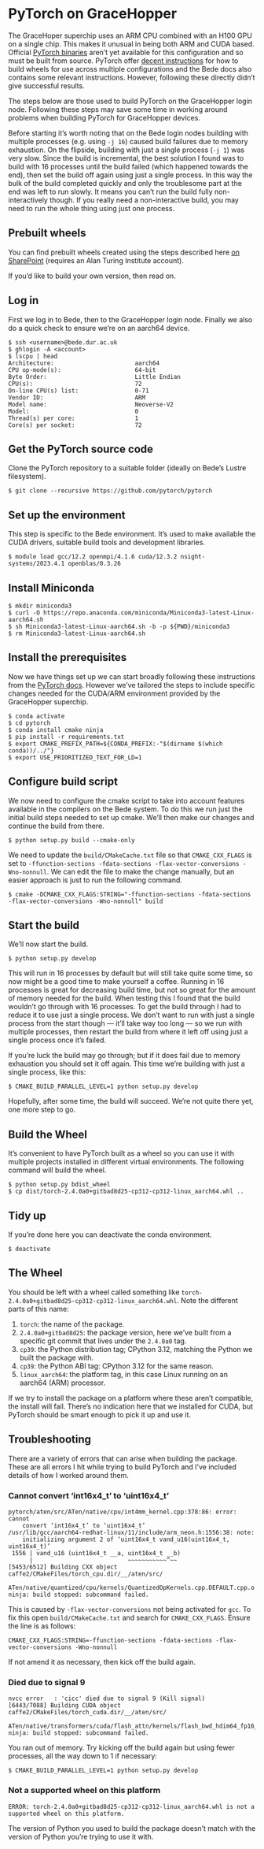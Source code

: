 # PyTorch on GraceHopper

The GraceHoper superchip uses an ARM CPU combined with an H100 GPU on a single chip.
This makes it unusual in being both ARM and CUDA based.
Official [PyTorch binaries](https://pytorch.org/get-started/locally/) aren’t yet available for this configuration and so must be built from source.
PyTorch offer [decent instructions](https://github.com/pytorch/pytorch#from-source) for how to build wheels for use across multiple configurations and the Bede docs also contains some relevant instructions.
However, following these directly didn’t give successful results.

The steps below are those used to build PyTorch on the GraceHopper login node.
Following these steps may save some time in working around problems when building PyTorch for GraceHopper devices.

Before starting it’s worth noting that on the Bede login nodes building with multiple processes (e.g. using `-j 16`) caused build failures due to memory exhaustion.
On the flipside, building with just a single process (`-j 1`) was very slow.
Since the build is incremental, the best solution I found was to build with 16 processes until the build failed (which happened towards the end), then set the build off again using just a single process.
In this way the bulk of the build completed quickly and only the troublesome part at the end was left to run slowly.
It means you can’t run the build fully non-interactively though.
If you really need a non-interactive build, you may need to run the whole thing using just one process.

## Prebuilt wheels

You can find prebuilt wheels created using the steps described here [on SharePoint](https://thealanturininstitute.sharepoint.com/:f:/s/ResearchComputing/ElyYboALQwhKiki7jnk0DPMBC6548bnDCEOx6U5CIAypoA?e=4qKvC3) (requires an Alan Turing Institute account).

If you’d like to build your own version, then read on.

## Log in

First we log in to Bede, then to the GraceHopper login node.
Finally we also do a quick check to ensure we’re on an aarch64 device.

```
$ ssh <username>@bede.dur.ac.uk
$ ghlogin -A <account>
$ lscpu | head
Architecture:                       aarch64
CPU op-mode(s):                     64-bit
Byte Order:                         Little Endian
CPU(s):                             72
On-line CPU(s) list:                0-71
Vendor ID:                          ARM
Model name:                         Neoverse-V2
Model:                              0
Thread(s) per core:                 1
Core(s) per socket:                 72
```

## Get the PyTorch source code

Clone the PyTorch repository to a suitable folder (ideally on Bede’s Lustre filesystem).

```
$ git clone --recursive https://github.com/pytorch/pytorch
```

## Set up the environment

This step is specific to the Bede environment.
It’s used to make available the CUDA drivers, suitable build tools and development libraries.

```
$ module load gcc/12.2 openmpi/4.1.6 cuda/12.3.2 nsight-systems/2023.4.1 openblas/0.3.26
```

## Install Miniconda

```
$ mkdir miniconda3
$ curl -O https://repo.anaconda.com/miniconda/Miniconda3-latest-Linux-aarch64.sh
$ sh Miniconda3-latest-Linux-aarch64.sh -b -p ${PWD}/miniconda3
$ rm Miniconda3-latest-Linux-aarch64.sh
```

## Install the prerequisites

Now we have things set up we can start broadly following these instructions from the [PyTorch docs](https://github.com/pytorch/pytorch#from-source).
However we’ve tailored the steps to include specific changes needed for the CUDA/ARM environment provided by the GraceHopper superchip.

```
$ conda activate
$ cd pytorch
$ conda install cmake ninja
$ pip install -r requirements.txt
$ export CMAKE_PREFIX_PATH=${CONDA_PREFIX:-"$(dirname $(which conda))/../"}
$ export USE_PRIORITIZED_TEXT_FOR_LD=1
```

## Configure build script

We now need to configure the cmake script to take into account features available in the compilers on the Bede system.
To do this we run just the initial build steps needed to set up cmake.
We’ll then make our changes and continue the build from there.

```
$ python setup.py build --cmake-only
```

We need to update the `build/CMakeCache.txt` file so that `CMAKE_CXX_FLAGS` is set to `-ffunction-sections -fdata-sections -flax-vector-conversions -Wno-nonnull`.
We can edit the file to make the change manually, but an easier approach is just to run the following command.

```
$ cmake -DCMAKE_CXX_FLAGS:STRING="-ffunction-sections -fdata-sections -flax-vector-conversions -Wno-nonnull" build
```

## Start the build

We’ll now start the build.

```
$ python setup.py develop
```

This will run in 16 processes by default but will still take quite some time, so now might be a good time to make yourself a coffee.
Running in 16 processes is great for decreasing build time, but not so great for the amount of memory needed for the build.
When testing this I found that the build wouldn’t go through with 16 processes.
To get the build through I had to reduce it to use just a single process.
We don’t want to run with just a single process from the start though &mdash; it’ll take way too long &mdash; so we run with multiple processes, then restart the build from where it left off using just a single process once it’s failed.

If you’re luck the build may go through; but if it does fail due to memory exhaustion you should set it off again.
This time we’re building with just a single process, like this:

```
$ CMAKE_BUILD_PARALLEL_LEVEL=1 python setup.py develop
```

Hopefully, after some time, the build will succeed. We’re not quite there yet, one more step to go.

## Build the Wheel

It’s convenient to have PyTorch built as a wheel so you can use it with multiple projects installed in different virtual environments.
The following command will build the wheel.

```
$ python setup.py bdist_wheel
$ cp dist/torch-2.4.0a0+gitbad8d25-cp312-cp312-linux_aarch64.whl ..
```

## Tidy up

If you’re done here you can deactivate the conda environment.

```
$ deactivate
```

## The Wheel

You should be left with a wheel called something like `torch-2.4.0a0+gitbad8d25-cp312-cp312-linux_aarch64.whl`.
Note the different parts of this name:
1. `torch`: the name of the package.
2. `2.4.0a0+gitbad8d25`: the package version, here we’ve built from a specific git commit that lives under the `2.4.0a0` tag.
3. `cp39`: the Python distribution tag; CPython 3.12, matching the Python we built the package with.
4. `cp39`: the Python ABI tag: CPython 3.12 for the same reason.
5. `linux_aarch64`: the platform tag, in this case Linux running on an aarch64 (ARM) processor.

If we try to install the package on a platform where these aren’t compatible, the install will fail.
There’s no indication here that we installed for CUDA, but PyTorch should be smart enough to pick it up and use it.

## Troubleshooting

There are a variety of errors that can arise when building the package.
These are all errors I hit while trying to build PyTorch and I’ve included details of how I worked around them.

### Cannot convert ‘int16x4_t’ to ‘uint16x4_t’

```
pytorch/aten/src/ATen/native/cpu/int4mm_kernel.cpp:378:86: error: cannot
    convert ‘int16x4_t’ to ‘uint16x4_t’
/usr/lib/gcc/aarch64-redhat-linux/11/include/arm_neon.h:1556:38: note:
    initializing argument 2 of ‘uint16x4_t vand_u16(uint16x4_t, uint16x4_t)’
 1556 | vand_u16 (uint16x4_t __a, uint16x4_t __b)
      |                           ~~~~~~~~~~~^~~
[5453/6512] Building CXX object caffe2/CMakeFiles/torch_cpu.dir/__/aten/src/
    ATen/native/quantized/cpu/kernels/QuantizedOpKernels.cpp.DEFAULT.cpp.o
ninja: build stopped: subcommand failed.
```

This is caused by `-flax-vector-conversions` not being activated for `gcc`.
To fix this open `build/CMakeCache.txt` and search for `CMAKE_CXX_FLAGS`.
Ensure the line is as follows:

```
CMAKE_CXX_FLAGS:STRING=-ffunction-sections -fdata-sections -flax-vector-conversions -Wno-nonnull
```

If not amend it as necessary, then kick off the build again.

### Died due to signal 9

```
nvcc error   : 'cicc' died due to signal 9 (Kill signal)
[6443/7088] Building CUDA object caffe2/CMakeFiles/torch_cuda.dir/__/aten/src/
    ATen/native/transformers/cuda/flash_attn/kernels/flash_bwd_hdim64_fp16_sm80.cu.o
ninja: build stopped: subcommand failed.
```

You ran out of memory.
Try kicking off the build again but using fewer processes, all the way down to 1 if necessary:

```
$ CMAKE_BUILD_PARALLEL_LEVEL=1 python setup.py develop
```

### Not a supported wheel on this platform

```
ERROR: torch-2.4.0a0+gitbad8d25-cp312-cp312-linux_aarch64.whl is not a supported wheel on this platform.
```

The version of Python you used to build the package doesn’t match with the version of Python you’re trying to use it with.

